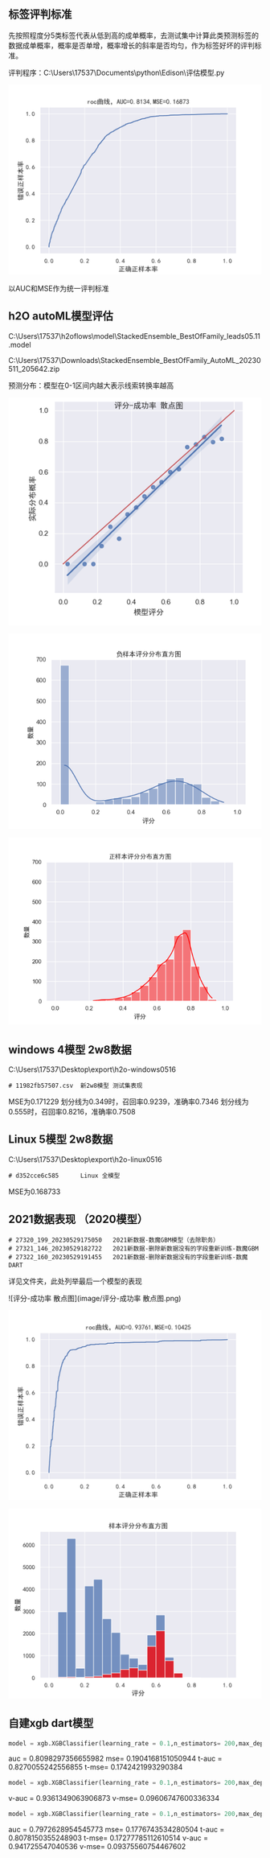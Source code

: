 ## 





## 标签评判标准

先按照程度分5类标签代表从低到高的成单概率，去测试集中计算此类预测标签的数据成单概率，概率是否单增，概率增长的斜率是否均匀，作为标签好坏的评判标准。

评判程序：C:\Users\17537\Documents\python\Edison\评估模型.py

![1685020859165](image/1685020859165.png)

以AUC和MSE作为统一评判标准

## h2O autoML模型评估

C:\Users\17537\h2oflows\model\StackedEnsemble_BestOfFamily_leads05.11.model

C:\Users\17537\Downloads\StackedEnsemble_BestOfFamily_AutoML_20230511_205642.zip

预测分布：模型在0-1区间内越大表示线索转换率越高

![1683885246780](image/1683885246780.png)



![1683885307663](image/1683885307663.png)

![1683885325898](image/1683885325898.png)

## windows 4模型 2w8数据

C:\Users\17537\Desktop\export\h2o-windows0516

```
# 11982fb57507.csv  新2w8模型 测试集表现
```

MSE为0.171229
划分线为0.349时，召回率0.9239，准确率0.7346
划分线为0.555时，召回率0.8216，准确率0.7508

## Linux 5模型 2w8数据

C:\Users\17537\Desktop\export\h2o-linux0516

```
# d352cce6c585      Linux 全模型
```

MSE为0.168733

## 2021数据表现 （2020模型）

```
# 27320_199_20230529175050   2021新数据-数魔GBM模型（去除职务）
# 27321_146_20230529182722   2021新数据-删除新数据没有的字段重新训练-数魔GBM
# 27322_160_20230529191455   2021新数据-删除新数据没有的字段重新训练-数魔DART
```

详见文件夹，此处列举最后一个模型的表现



![评分-成功率 散点图](image/评分-成功率 散点图.png)

![roc_curve曲线](image/roc_curve曲线.png)

![样本评分分布直方图](image/样本评分分布直方图.png)

## 自建xgb dart模型

```python
model = xgb.XGBClassifier(learning_rate = 0.1,n_estimators= 200,max_depth=12,min_child_weight=0.2,subsample= 0.8,colsample_bytree=0.8,colsample_bylevel=0.8,colsample_bynode=0.8,booster='dart',eval_metric = ["auc"],rate_drop= 0.1,         skip_drop= 0.5,n_jobs=0)
```

auc = 0.8098297356655982  mse= 0.1904168151050944
t-auc = 0.8270055242556855  t-mse= 0.1742421993290384

```python
model = xgb.XGBClassifier(learning_rate = 0.1,n_estimators= 200,max_depth=5,min_child_weight=0.8,subsample= 0.8,colsample_bytree=0.8,colsample_bylevel=0.8,colsample_bynode=0.8,booster='dart',eval_metric = ["auc"],rate_drop= 0.2,skip_drop= 0.5,n_jobs=0)
```

v-auc = 0.9361349063906873  v-mse= 0.09606747600336334

```python
model = xgb.XGBClassifier(learning_rate = 0.1,n_estimators= 200,max_depth=5,min_child_weight=0.5,subsample= 0.4,colsample_bytree=0.4,colsample_bylevel=1,colsample_bynode=1,booster='dart',eval_metric = ["auc"],rate_drop= 0.2,         skip_drop= 0.5,n_jobs=0)
```

auc = 0.7972628954545773  mse= 0.1776743534280504
t-auc = 0.8078150355248903  t-mse= 0.17277785112610514
v-auc = 0.941725547040536  v-mse= 0.09375560754467602